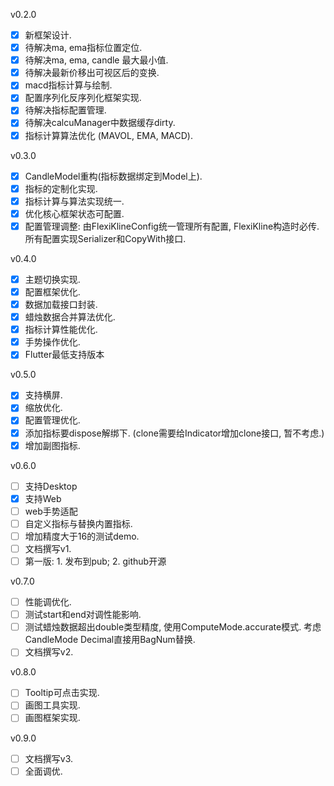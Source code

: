v0.2.0
- [x] 新框架设计.
- [x] 待解决ma, ema指标位置定位.
- [x] 待解决ma, ema, candle 最大最小值.
- [x] 待解决最新价移出可视区后的变换.
- [x] macd指标计算与绘制.
- [x] 配置序列化反序列化框架实现.
- [x] 待解决指标配置管理.
- [x] 待解决calcuManager中数据缓存dirty.
- [x] 指标计算算法优化 (MAVOL, EMA, MACD).

v0.3.0
- [x] CandleModel重构(指标数据绑定到Model上).
- [x] 指标的定制化实现.
- [x] 指标计算与算法实现统一.
- [x] 优化核心框架状态可配置.
- [x] 配置管理调整: 由FlexiKlineConfig统一管理所有配置, FlexiKline构造时必传. 所有配置实现Serializer和CopyWith接口. 

v0.4.0
- [x] 主题切换实现.
- [x] 配置框架优化.
- [x] 数据加载接口封装.
- [x] 蜡烛数据合并算法优化.
- [x] 指标计算性能优化.
- [x] 手势操作优化.
- [x] Flutter最低支持版本

v0.5.0
- [x] 支持横屏.
- [x] 缩放优化.
- [x] 配置管理优化.
- [x] 添加指标要dispose解绑下. (clone需要给Indicator增加clone接口, 暂不考虑.)
- [x] 增加副图指标.

v0.6.0
- [ ] 支持Desktop
- [x] 支持Web
- [ ] web手势适配
- [ ] 自定义指标与替换内置指标.
- [ ] 增加精度大于16的测试demo. 
- [ ] 文档撰写v1.
- [ ] 第一版: 1. 发布到pub; 2. github开源

v0.7.0
- [ ] 性能调优化.
- [ ] 测试start和end对调性能影响.
- [ ] 测试蜡烛数据超出double类型精度, 使用ComputeMode.accurate模式. 考虑CandleMode Decimal直接用BagNum替换.
- [ ] 文档撰写v2.

v0.8.0
- [ ] Tooltip可点击实现.
- [ ] 画图工具实现.
- [ ] 画图框架实现.

v0.9.0
- [ ] 文档撰写v3.
- [ ] 全面调优.
